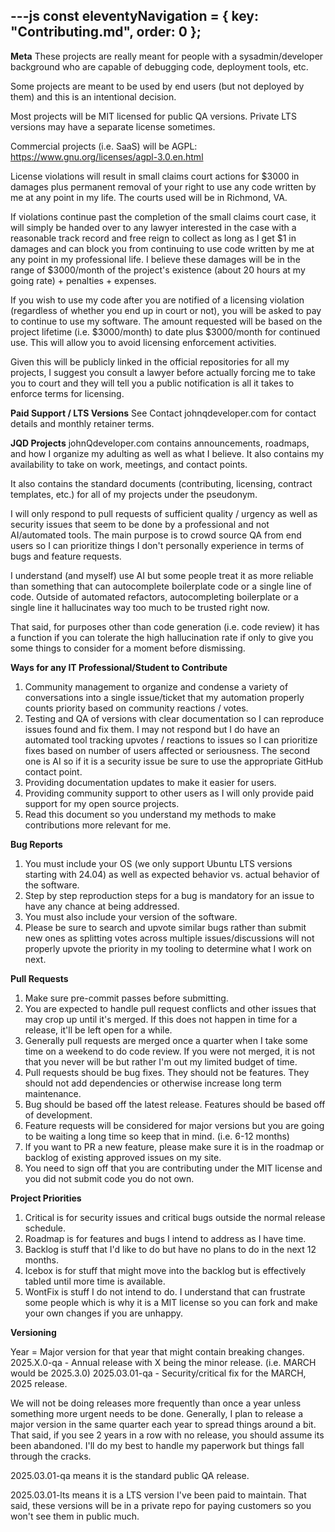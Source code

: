 ---js
const eleventyNavigation = {
	key: "Contributing.md",
	order: 0
};
---

**Meta**
These projects are really meant for people with a sysadmin/developer background who are capable of debugging code, deployment tools, etc.

Some projects are meant to be used by end users (but not deployed by them) and this is an intentional decision.

Most projects will be MIT licensed for public QA versions. Private LTS versions may have a separate license sometimes.

Commercial projects (i.e. SaaS) will be AGPL: https://www.gnu.org/licenses/agpl-3.0.en.html

License violations will result in small claims court actions for $3000 in damages plus permanent removal of your right to use any code written by me at any point in my life. The courts used will be in Richmond, VA.

If violations continue past the completion of the small claims court case, it will simply be handed over to any lawyer interested in the case with a reasonable track record and free reign to collect as long as I get $1 in damages and can block you from continuing to use code written by me at any point in my professional life. I believe these damages will be in the range of $3000/month of the project's existence (about 20 hours at my going rate) + penalties + expenses.

If you wish to use my code after you are notified of a licensing violation (regardless of whether you end up in court or not), you will be asked to pay to continue to use my software. The amount requested will be based on the project lifetime (i.e. $3000/month) to date plus $3000/month for continued use. This will allow you to avoid licensing enforcement activities.

Given this will be publicly linked in the official repositories for all my projects, I suggest you consult a lawyer before actually forcing me to take you to court and they will tell you a public notification is all it takes to enforce terms for licensing.

**Paid Support / LTS Versions**
See Contact johnqdeveloper.com for contact details and monthly retainer terms.

**JQD Projects**
johnQdeveloper.com contains announcements, roadmaps, and how I organize my adulting as well as what I believe. It also contains my availability to take on work, meetings, and contact points.

It also contains the standard documents (contributing, licensing, contract templates, etc.) for all of my projects under the pseudonym.

I will only respond to pull requests of sufficient quality / urgency as well as security issues that seem to be done by a professional and not AI/automated tools. The main purpose is to crowd source QA from end users so I can prioritize things I don't personally experience in terms of bugs and feature requests.

I understand (and myself) use AI but some people treat it as more reliable than something that can autocomplete boilerplate code or a single line of code. Outside of automated refactors, autocompleting boilerplate or a single line it hallucinates way too much to be trusted right now.

That said, for purposes other than code generation (i.e. code review) it has a function if you can tolerate the high hallucination rate if only to give you some things to consider for a moment before dismissing.

**Ways for any IT Professional/Student  to Contribute**
1) Community management to organize and condense a variety of conversations into a single issue/ticket that my automation properly counts priority based on community reactions / votes.
2) Testing and QA of versions with clear documentation so I can reproduce issues found and fix them. I may not respond but I do have an automated tool tracking upvotes / reactions to issues so I can prioritize fixes based on number of users affected or seriousness. The second one is AI so if it is a security issue be sure to use the appropriate GitHub contact point.
3) Providing documentation updates to make it easier for users.
4) Providing community support to other users as I will only provide paid support for my open source projects.
5) Read this document so you understand my methods to make contributions more relevant for me.

**Bug Reports**
1) You must include your OS (we only support Ubuntu LTS versions starting with 24.04) as well as expected behavior vs. actual behavior of the software.
2) Step by step reproduction steps for a bug is mandatory for an issue to have any chance at being addressed.
3) You must also include your version of the software.
4) Please be sure to search and upvote similar bugs rather than submit new ones as splitting votes across multiple issues/discussions will not properly upvote the priority in my tooling to determine what I work on next.

**Pull Requests**
1) Make sure pre-commit passes before submitting.
2) You are expected to handle pull request conflicts and other issues that may crop up until it's merged. If this does not happen in time for a release, it'll be left open for a while.
3) Generally pull requests are merged once a quarter when I take some time on a weekend to do code review. If you were not merged, it is not that you never will be but rather I'm out my limited budget of time.
4) Pull requests should be bug fixes. They should not be features. They should not add dependencies or otherwise increase long term maintenance.
5) Bug should be based off the latest release. Features should be based off of development.
6) Feature requests will be considered for major versions but you are going to be waiting a long time so keep that in mind. (i.e. 6-12 months)
7) If you want to PR a new feature, please make sure it is in the roadmap or backlog of existing approved issues on my site.
8) You need to sign off that you are contributing under the MIT license and you did not submit code you do not own.

**Project Priorities**
1) Critical is for security issues and critical bugs outside the normal release schedule.
2) Roadmap is for features and bugs I intend to address as I have time.
3) Backlog is stuff that I'd like to do but have no plans to do in the next 12 months.
4) Icebox is for stuff that might move into the backlog but is effectively tabled until more time is available.
5) WontFix is stuff I do not intend to do. I understand that can frustrate some people which is why it is a MIT license so you can fork and make your own changes if you are unhappy.

**Versioning**

Year = Major version for that year that might contain breaking changes.
2025.X.0-qa - Annual release with X being the minor release. (i.e. MARCH would be 2025.3.0)
2025.03.01-qa - Security/critical fix for the MARCH, 2025 release.

We will not be doing releases more frequently than once a year unless something more urgent needs to be done. Generally, I plan to release a major version in the same quarter each year to spread things around a bit. That said, if you see 2 years in a row with no release, you should assume its been abandoned. I'll do my best to handle my paperwork but things fall through the cracks.

2025.03.01-qa means it is the standard public QA release.

2025.03.01-lts means it is a LTS version I've been paid to maintain. That said, these versions will be in a private repo for paying customers so you won't see them in public much.

